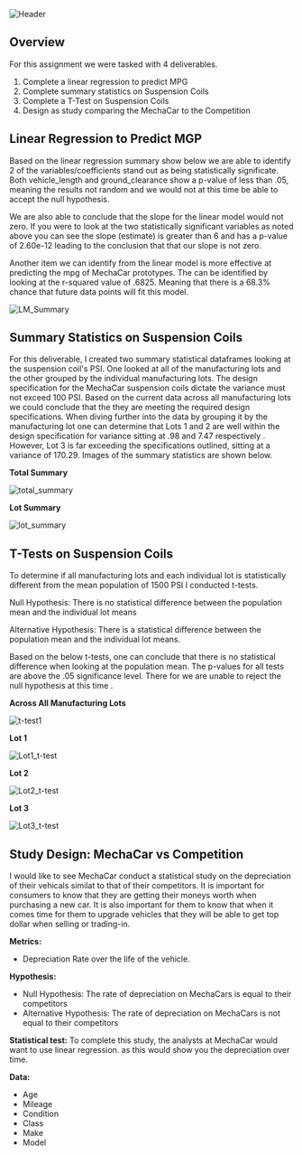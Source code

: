 ![Header](https://user-images.githubusercontent.com/88597956/148665908-8397c92c-f5c9-4a7b-a1d2-5aa94a7feabd.png)

## Overview
For this assignment we were tasked with 4 deliverables.
1. Complete a linear regression to predict MPG
2. Complete summary statistics on Suspension Coils
3. Complete a T-Test on Suspension Coils
4. Design as study comparing the MechaCar to the Competition


## Linear Regression to Predict MGP
Based on the linear regression summary show below we are able to identify 2 of the variables/coefficients stand out as being statistically significate. Both vehicle_length and ground_clearance show a p-value of less than .05, meaning the results not random and we would not at this time be able to accept the null hypothesis.

We are also able to conclude that the slope for the linear model would not zero. If you were to look at the two statistically significant variables as noted above you can see the slope (estimate) is greater than 6 and has a p-value of 2.60e-12 leading to the conclusion that that our slope is not zero.

Another item we can identify from the linear model is more effective at predicting the mpg of MechaCar prototypes. The can be identified by looking at the r-squared value of .6825. Meaning that there is a 68.3% chance that future data points will fit this model.

![LM_Summary](https://user-images.githubusercontent.com/88597956/148665678-ee846b31-fe09-4a0c-b68b-86d86f28ee70.png)

## Summary Statistics on Suspension Coils

For this deliverable, I created two summary statistical dataframes looking at the suspension coil's PSI. One looked at all of the manufacturing lots and the other grouped by the individual manufacturing lots. The design specification for the MechaCar suspension coils dictate the variance must not exceed 100 PSI. Based on the current data across all manufacturing lots we could conclude that the they are meeting the required design specifications. When diving further into the data by grouping it by the manufacturing lot one can determine that Lots 1 and 2 are well within the design specification for variance sitting at .98 and 7.47 respectively . However, Lot 3 is far exceeding the specifications outlined, sitting at a variance of 170.29. Images of the summary statistics are shown below.

**Total Summary**

![total_summary](https://user-images.githubusercontent.com/88597956/148661685-abb50196-691c-488b-a171-18a2f938f0a6.png)

**Lot Summary**

![lot_summary](https://user-images.githubusercontent.com/88597956/148661694-a89793be-f550-408d-82e4-c435de0af93e.png)

## T-Tests on Suspension Coils
To determine if all manufacturing lots and each individual lot is statistically different from the mean population of 1500 PSI I conducted t-tests. 

Null Hypothesis: There is no statistical difference between the population mean and the individual lot means

Alternative Hypothesis: There is a statistical difference between the population mean and the individual lot means.

Based on the below t-tests, one can conclude that there is no statistical difference when looking at the population mean. The p-values for all tests are above the .05 significance level. There for we are unable to reject the null hypothesis at this time .

**Across All Manufacturing Lots**

![t-test1](https://user-images.githubusercontent.com/88597956/148665699-c8b39e26-8045-494a-81b2-1d79de257a3f.png)

**Lot 1**

![Lot1_t-test](https://user-images.githubusercontent.com/88597956/148665725-19a3fe84-0ce5-41e5-9d32-3a5d5946aa06.png)

**Lot 2**

![Lot2_t-test](https://user-images.githubusercontent.com/88597956/148665728-844bc5f0-4fe4-4942-a8ae-6c102e5b7195.png)

**Lot 3**

![Lot3_t-test](https://user-images.githubusercontent.com/88597956/148665753-89740956-3084-47d2-ae71-317d696cb1be.png)

## Study Design: MechaCar vs Competition
I would like to see MechaCar conduct a statistical study on the depreciation of their vehicals similat to that of their competitors. It is important for consumers to know that they are getting their moneys worth when purchasing a new car. It is also important for them to know that when it comes time for them to upgrade vehicles that they will be able to get top dollar when selling or trading-in. 

**Metrics:**
- Depreciation Rate over the life of the vehicle.

**Hypothesis:**
- Null Hypothesis: The rate of depreciation on MechaCars is equal to their competitors
- Alternative Hypothesis: The rate of depreciation on MechaCars is not equal to their competitors

**Statistical test:**
To complete this study, the analysts at MechaCar would want to use linear regression. as this would show you the depreciation over time. 

**Data:**
- Age 
- Mileage
- Condition
- Class
- Make
- Model 
